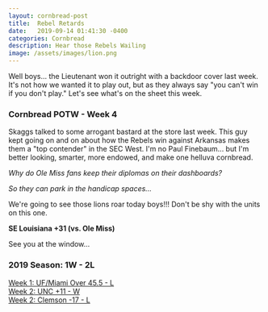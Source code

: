 ```yaml
---
layout: cornbread-post
title:  Rebel Retards
date:   2019-09-14 01:41:30 -0400
categories: Cornbread
description: Hear those Rebels Wailing
image: /assets/images/lion.png
---
```

Well boys... the Lieutenant won it outright with a backdoor cover last week. It's not how we wanted it to play out, but as they always say "you can't win if you don't play." Let's see what's on the sheet this week.

### Cornbread POTW - Week 4

Skaggs talked to some arrogant bastard at the store last week. This guy kept going on and on about how the Rebels win against Arkansas makes them a "top contender" in the SEC West. I'm no Paul Finebaum... but I'm better looking, smarter, more endowed, and make one helluva cornbread.

_Why do Ole Miss fans keep their diplomas on their dashboards?_

_So they can park in the handicap spaces..._

We're going to see those lions roar today boys!!! Don't be shy with the units on this one.

**SE Louisiana +31 (vs. Ole Miss)**

See you at the window...

### 2019 Season: 1W - 2L
[Week 1: UF/Miami Over 45.5 - L](/cornbread-potw-week1)  
[Week 2: UNC +11 - W](/cornbread-potw-week2)  
[Week 2: Clemson -17 - L](/cornbread-potw-week3)
